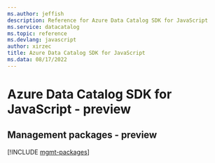 ```yaml
---
ms.author: jeffish
description: Reference for Azure Data Catalog SDK for JavaScript
ms.service: datacatalog
ms.topic: reference
ms.devlang: javascript
author: xirzec
title: Azure Data Catalog SDK for JavaScript
ms.data: 08/17/2022
---
```

# Azure Data Catalog SDK for JavaScript - preview

## Management packages - preview
[!INCLUDE [mgmt-packages](data-catalog-mgmt-index.md)]
